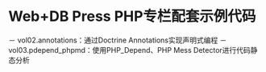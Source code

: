 # Web+DB Press PHP专栏配套示例代码

－ vol02.annotations：通过Doctrine Annotations实现声明式编程
－ vol03.pdepend_phpmd：使用PHP_Depend、PHP Mess Detector进行代码静态分析

